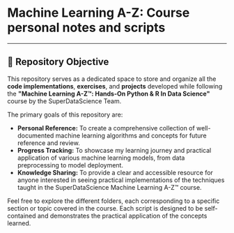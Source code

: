 # Machine Learning A-Z: Course personal notes and scripts

---

## 🎯 Repository Objective

This repository serves as a dedicated space to store and organize all the **code implementations**, **exercises**, and **projects** developed while following the **"Machine Learning A-Z™: Hands-On Python & R In Data Science"** course by the SuperDataScience Team.

The primary goals of this repository are:

* **Personal Reference:** To create a comprehensive collection of well-documented machine learning algorithms and concepts for future reference and review.
* **Progress Tracking:** To showcase my learning journey and practical application of various machine learning models, from data preprocessing to model deployment.
* **Knowledge Sharing:** To provide a clear and accessible resource for anyone interested in seeing practical implementations of the techniques taught in the SuperDataScience Machine Learning A-Z™ course.

Feel free to explore the different folders, each corresponding to a specific section or topic covered in the course. Each script is designed to be self-contained and demonstrates the practical application of the concepts learned.
